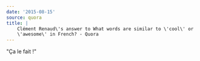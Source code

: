 ```yaml
---
date: '2015-08-15'
source: quora
title: |
    Clément Renaud\'s answer to What words are similar to \'cool\' or
    \'awesome\' in French? - Quora
---
```


\"Ça le fait !\"

